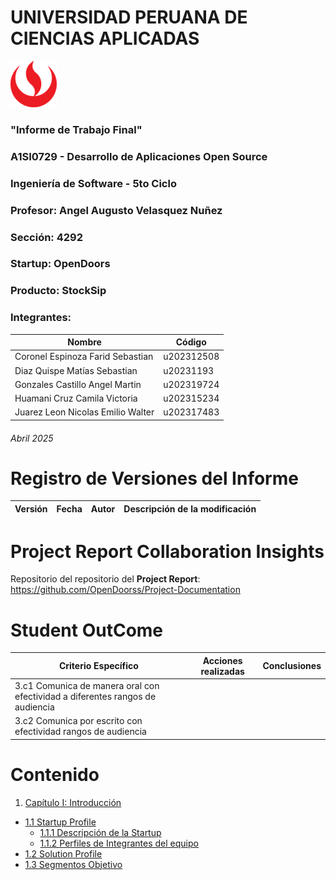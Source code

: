 ﻿<!-- CARATULA -->
# UNIVERSIDAD PERUANA DE CIENCIAS APLICADAS

![logo_upc](img/README/upc_logo.png)

### "Informe de Trabajo Final"
### A1SI0729 - Desarrollo de Aplicaciones Open Source
### Ingeniería de Software - 5to Ciclo
### Profesor: Angel Augusto Velasquez Nuñez
### Sección: 4292
### Startup: OpenDoors
### Producto: StockSip
### Integrantes:

| Nombre | Código |
|--|--|
| Coronel Espinoza Farid Sebastian | u202312508 |
| Diaz Quispe Matías Sebastian | u20231193 |
| Gonzales Castillo Angel Martin | u202319724 |
| Huamani Cruz Camila Victoria | u202315234 |
| Juarez Leon Nicolas Emilio Walter | u202317483 |

###### Abril 2025

<!-- Registro de Versiones del Informe -->

# Registro de Versiones del Informe

| Versión | Fecha | Autor | Descripción de la modificación |
|--|--|--|--|

<!--  🚀 ESTO DE AHI LO BORRAN, SOLO ES PARA SABER DETALLES DEL REGISTRO DE VERSIONES

Se considera modificaciones relevantes la adición de secciones, eliminación de
secciones, correcciones o mejoras producto de retroalimentación recibida del
DOCENTE o producto de la autocrítica del EQUIPO. Esto quiere decir que, entre una
entrega y otra, pueden irse generando varias versiones del informe. Todo ello debe
quedar reflejado en este cuadro de Registro.
-->

<!-- Project Report Collaboration Insights -->

# Project Report Collaboration Insights

Repositorio del repositorio del **Project Report**: https://github.com/OpenDoorss/Project-Documentation

<!-- Student Outcome -->

# Student OutCome

| Criterio Específico | Acciones realizadas | Conclusiones |
| -- | -- | -- |
| 3.c1 Comunica de manera oral con efectividad a diferentes rangos de audiencia | | |
| 3.c2 Comunica por escrito con efectividad rangos de audiencia

<!-- Tabla de contenidos -->

# Contenido

1. [Capítulo I: Introducción](docs/Chapter-I.md)
  - [1.1 Startup Profile](docs/Chapter-I.md#11-startup-profile)
    - [1.1.1 Descripción de la Startup](docs/Chapter-I.md#111-descripción-del-startup)
    - [1.1.2 Perfiles de Integrantes del equipo](docs/Chapter-I.md#112-perfiles-de-integrantes-del-equipo)
  - [1.2 Solution Profile](docs/Chapter-I.md#12-solution-porfile)
  - [1.3 Segmentos Objetivo](docs/Chapter-I.md#13-segmentos-objetivo)
